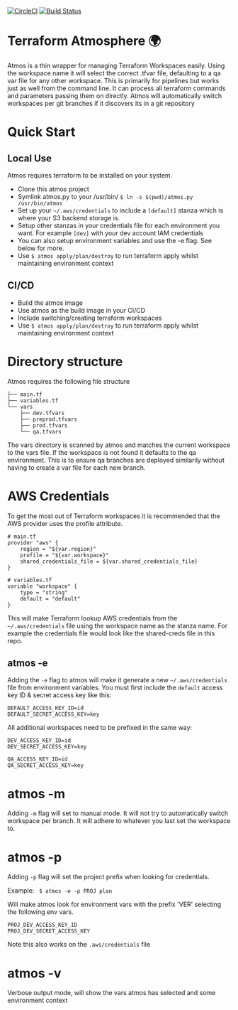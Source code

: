 [![CircleCI](https://circleci.com/gh/Spengreb/atmos.svg?style=svg)](https://circleci.com/gh/Spengreb/atmos)
[![Build Status](https://cloud.drone.io/api/badges/Spengreb/atmos/status.svg)](https://cloud.drone.io/Spengreb/atmos)

# Terraform Atmosphere :earth_africa:
Atmos is a thin wrapper for managing Terraform Workspaces easily. Using the workspace name it will select the correct .tfvar file, defaulting to a qa var file for any other workspace. This is primarily for pipelines but works just as well from the command line. It can process all terraform commands and parameters passing them on directly. Atmos will automatically switch workspaces per git branches if it discovers its in a git repository

# Quick Start

## Local Use

Atmos requires terraform to be installed on your system. 

- Clone this atmos project
- Symlink atmos.py to your /usr/bin/ `$ ln -s $(pwd)/atmos.py /usr/bin/atmos`
- Set up your `~/.aws/credentials` to include a `[default]` stanza which is where your S3 backend storage is. 
- Setup other stanzas in your credentials file for each environment you want. For example `[dev]` with your dev account IAM credentials
- You can also setup environment variables and use the -e flag. See below for more.
- Use `$ atmos apply/plan/destroy` to run terraform apply whilst maintaining environment context

## CI/CD

- Build the atmos image
- Use atmos as the build image in your CI/CD
- Include switching/creating terraform workspaces
- Use `$ atmos apply/plan/destroy` to run terraform apply whilst maintaining environment context

# Directory structure

Atmos requires the following file structure

```
├── main.tf
├── variables.tf
└── vars
    ├── dev.tfvars
    ├── preprod.tfvars
    ├── prod.tfvars
    └── qa.tfvars
```

The vars directory is scanned by atmos and matches the current workspace to the vars file. If the workspace is not found it defaults to the qa environment. This is to ensure qa branches are deployed similarily without having to create a var file for each new branch.

# AWS Credentials

To get the most out of Terraform workspaces it is recommended that the AWS provider uses the profile attribute.

```
# main.tf
provider "aws" {
    region = "${var.region}"
    profile = "${var.workspace}"
    shared_credentials_file = ${var.shared_credentials_file}
}
```

```
# variables.tf
variable "workspace" {
    type = "string"
    default = "default"
}
```

This will make Terraform lookup AWS credentials from the `~/.aws/credentials` file using the workspace name as the stanza name. For example the credentials file would look like the shared-creds file in this repo.

## atmos -e

Adding the `-e` flag to atmos will make it generate a new `~/.aws/credentials` file from environment variables. You must first include the `default` access key ID & secret access key like this:

```
DEFAULT_ACCESS_KEY_ID=id
DEFAULT_SECRET_ACCESS_KEY=key
```

All additional workspaces need to be prefixed in the same way:

```
DEV_ACCESS_KEY_ID=id
DEV_SECRET_ACCESS_KEY=key

QA_ACCESS_KEY_ID=id
QA_SECRET_ACCESS_KEY=key
```

# atmos -m

Adding `-m` flag will set to manual mode. It will not try to automatically switch workspace per branch. It will adhere to whatever you last set the workspace to.

# atmos -p 

Adding `-p` flag will set the project prefix when looking for credentials. 

Example:
` $ atmos -e -p PROJ plan`

Will make atmos look for environment vars with the prefix 'VER' selecting the following env vars. 

```
PROJ_DEV_ACCESS_KEY_ID
PROJ_DEV_SECRET_ACCESS_KEY
```

Note this also works on the `.aws/credentials` file

# atmos -v

Verbose output mode, will show the vars atmos has selected and some environment context
